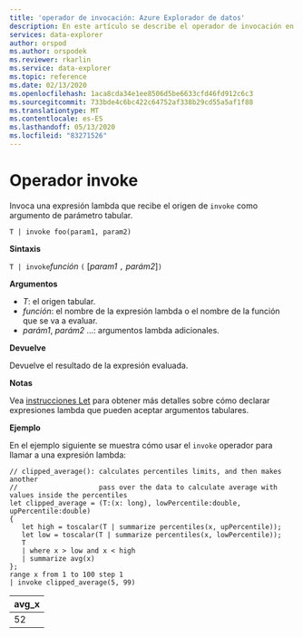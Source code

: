 ```yaml
---
title: 'operador de invocación: Azure Explorador de datos'
description: En este artículo se describe el operador de invocación en Azure Explorador de datos.
services: data-explorer
author: orspod
ms.author: orspodek
ms.reviewer: rkarlin
ms.service: data-explorer
ms.topic: reference
ms.date: 02/13/2020
ms.openlocfilehash: 1aca8cda34e1ee8506d5be6633cfd46fd912c6c3
ms.sourcegitcommit: 733bde4c6bc422c64752af338b29cd55a5af1f88
ms.translationtype: MT
ms.contentlocale: es-ES
ms.lasthandoff: 05/13/2020
ms.locfileid: "83271526"
---
```

# <a name="invoke-operator"></a>Operador invoke

Invoca una expresión lambda que recibe el origen de `invoke` como argumento de parámetro tabular.

```kusto
T | invoke foo(param1, param2)
```

**Sintaxis**

`T | invoke`*función* `(` [*param1* `,` *parám2*]`)`

**Argumentos**

* *T*: el origen tabular.
* *función*: el nombre de la expresión lambda o el nombre de la función que se va a evaluar.
* *parám1*, *parám2* ...: argumentos lambda adicionales.

**Devuelve**

Devuelve el resultado de la expresión evaluada.

**Notas**

Vea [instrucciones Let](./letstatement.md) para obtener más detalles sobre cómo declarar expresiones lambda que pueden aceptar argumentos tabulares.

**Ejemplo**

En el ejemplo siguiente se muestra cómo usar el `invoke` operador para llamar a una expresión lambda:

<!-- csl: https://help.kusto.windows.net:443/KustoMonitoringPersistentDatabase -->
```kusto
// clipped_average(): calculates percentiles limits, and then makes another 
//                    pass over the data to calculate average with values inside the percentiles
let clipped_average = (T:(x: long), lowPercentile:double, upPercentile:double)
{
   let high = toscalar(T | summarize percentiles(x, upPercentile));
   let low = toscalar(T | summarize percentiles(x, lowPercentile));
   T 
   | where x > low and x < high
   | summarize avg(x) 
};
range x from 1 to 100 step 1
| invoke clipped_average(5, 99)
```

|avg_x|
|---|
|52|
